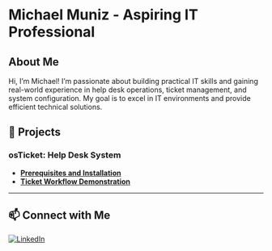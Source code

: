 # Michael Muniz - Aspiring IT Professional

## About Me

Hi, I’m Michael! I’m passionate about building practical IT skills and gaining real-world experience in help desk operations, ticket management, and system configuration. My goal is to excel in IT environments and provide efficient technical solutions.



## 🚀 Projects

### osTicket: Help Desk System
- **[Prerequisites and Installation](https://github.com/MichaelM98/osticket-prereqs)**
- **[Ticket Workflow Demonstration](https://github.com/MichaelM98/ticket-demo)**



---

## 📫 Connect with Me

[![LinkedIn](https://img.shields.io/badge/LinkedIn-Connect-blue?logo=linkedin&style=flat-square)](https://www.linkedin.com/in/michaelmuniz/)
